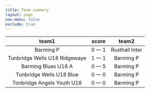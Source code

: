 ```yaml
---
title: Team summary
layout: page
nav-menu: false
exclude: true
---
```




|             team1             |    score    |     team2      |
|:-----------------------------:|:-----------:|:--------------:|
|           Barming P           | 0 &mdash; 1 | Rusthall Inter |
| Tunbridge Wells U18 Ridgewaye | 1 &mdash; 1 |   Barming P    |
|      Barming Blues U18 A      | 0 &mdash; 5 |   Barming P    |
|   Tunbridge Wells U18 Blue    | 0 &mdash; 0 |   Barming P    |
|  Tonbridge Angels Youth U18   | 0 &mdash; 0 |   Barming P    |

 <br /><br /><br />